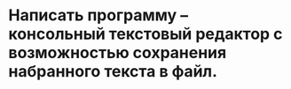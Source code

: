 # Написать программу – консольный текстовый редактор с возможностью сохранения набранного текста в файл.
